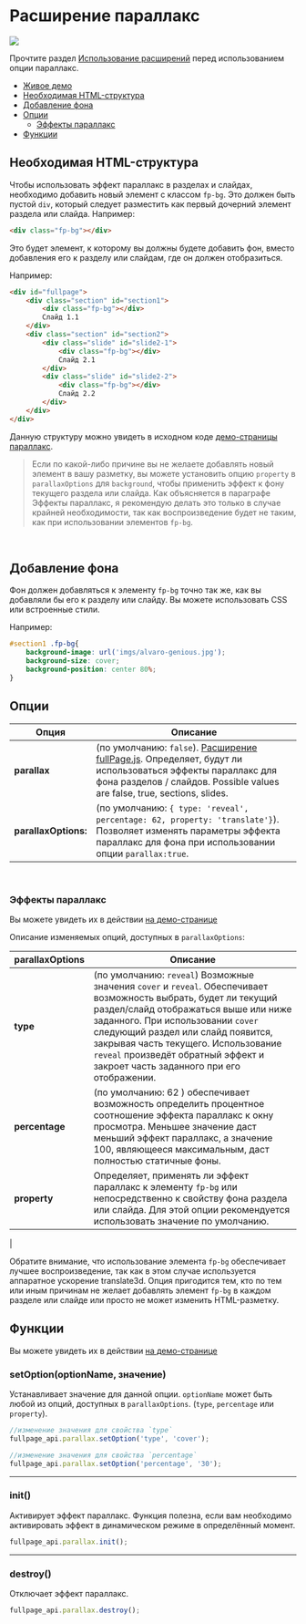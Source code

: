 # Расширение параллакс

![](https://cloud.githubusercontent.com/assets/1706326/23580315/f28edab4-00f6-11e7-90f9-81ffafd77b0e.gif)

Прочтите раздел [Использование расширений](https://github.com/alvarotrigo/fullPage.js/tree/dev/lang/russian#%D0%98%D1%81%D0%BF%D0%BE%D0%BB%D1%8C%D0%B7%D0%BE%D0%B2%D0%B0%D0%BD%D0%B8%D0%B5-%D1%80%D0%B0%D1%81%D1%88%D0%B8%D1%80%D0%B5%D0%BD%D0%B8%D0%B9) перед использованием опции параллакс.
- [Живое демо](http://alvarotrigo.com/fullPage/extensions/parallax.html)
- [Необходимая HTML-структура](#Необходимая-html-структура)
- [Добавление фона](#Добавление-фона)
- [Опции](#Опции)
  - [Эффекты параллакс](#Эффекты-параллакс)
- [Функции](#Функции)

## Необходимая HTML-структура
Чтобы использовать эффект параллакс в разделах и слайдах, необходимо добавить новый элемент с классом `fp-bg`. Это должен быть пустой `div`, который следует разместить как первый дочерний элемент раздела или слайда. Например:
```html
<div class="fp-bg"></div>
```

Это будет элемент, к которому вы должны будете добавить фон, вместо добавления его к разделу или слайдам, где он должен отобразиться.

Например:
```html
<div id="fullpage">
    <div class="section" id="section1">
        <div class="fp-bg"></div>
        Слайд 1.1
    </div>
    <div class="section" id="section2">
        <div class="slide" id="slide2-1">
            <div class="fp-bg"></div>
            Слайд 2.1
        </div>
        <div class="slide" id="slide2-2">
            <div class="fp-bg"></div>
            Слайд 2.2
        </div>
    </div>
</div>
```

Данную структуру можно увидеть в исходном коде [демо-страницы параллакс](http://alvarotrigo.com/fullPage/extensions/parallax.html).

> Если по какой-либо причине вы не желаете добавлять новый элемент в вашу разметку, вы можете установить опцию `property` в `parallaxOptions` для `background`, чтобы применить эффект к фону текущего раздела или слайда.
> Как объясняется в параграфе Эффекты параллакс, я рекомендую делать это только в случае крайней необходимости, так как воспроизведение будет не таким, как при использовании элементов `fp-bg`.

<br>

## Добавление фона
Фон должен добавляться к элементу `fp-bg` точно так же, как вы добавляли бы его к разделу или слайду.
Вы можете использовать CSS или встроенные стили.

Например:

```css
#section1 .fp-bg{
    background-image: url('imgs/alvaro-genious.jpg');
    background-size: cover;
    background-position: center 80%;
}
```
## Опции

| Опция  | Описание |
| ------------- | ------------- |
| **parallax**  | (по умолчанию: `false`). [Расширение fullPage.js](http://alvarotrigo.com/fullPage/extensions/). Определяет, будут ли использоваться эффекты параллакс для фона разделов / слайдов. Possible values are false, true, sections, slides.|
| **parallaxOptions:**   | (по умолчанию: `{ type: 'reveal', percentage: 62, property: 'translate'}`). Позволяет изменять параметры эффекта параллакс для фона при использовании опции  `parallax:true`.  |
<br>

### Эффекты параллакс
Вы можете увидеть их в действии [на демо-странице](http://alvarotrigo.com/fullPage/extensions/parallax.html)

Описание изменяемых опций, доступных в `parallaxOptions`:

| parallaxOptions  | Описание |
| ------------- | ------------- |
| **type**  | (по умолчанию: `reveal`) Возможные значения `cover` и `reveal`. Обеспечивает возможность выбрать, будет ли текущий раздел/слайд отображаться выше или ниже заданного. При использовании `cover` следующий раздел или слайд появится, закрывая часть текущего. Использование `reveal` произведёт обратный эффект и закроет часть заданного при его отображении. |
| **percentage**  | (по умолчанию: 62 ) обеспечивает возможность определить процентное соотношение эффекта параллакс к окну просмотра. Меньшее значение даст меньший эффект параллакс, а значение 100, являющееся максимальным, даст полностью статичные фоны. |
| **property** | Определяет, применять ли эффект параллакс к элементу `fp-bg` или непосредственно к свойству фона раздела или слайда. Для этой опции рекомендуется использовать значение по умолчанию.
|

Обратите внимание, что использование элемента `fp-bg` обеспечивает лучшее воспроизведение, так как в этом случае используется аппаратное ускорение translate3d. Опция пригодится тем, кто по тем или иным причинам не желает добавлять элемент `fp-bg` в каждом разделе или слайде или просто не может изменить HTML-разметку.

## Функции
Вы можете увидеть их в действии [на демо-странице](http://alvarotrigo.com/fullPage/extensions/parallax.html)

### setOption(optionName, значение)
Устанавливает значение для данной опции. `optionName` может быть любой из опций, доступных в `parallaxOptions`. (`type`, `percentage` или `property`).
```javascript
//изменение значения для свойства `type`
fullpage_api.parallax.setOption('type', 'cover');

//изменение значения для свойства `percentage`
fullpage_api.parallax.setOption('percentage', '30');
```
---

### init()
Активирует эффект параллакс. Функция полезна, если вам необходимо активировать эффект в динамическом режиме в определённый момент.
```javascript
fullpage_api.parallax.init();
```
---
### destroy()
Отключает эффект параллакс.
```javascript
fullpage_api.parallax.destroy();
```

